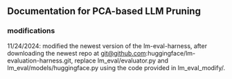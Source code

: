 ## Documentation for PCA-based LLM Pruning

### modifications

11/24/2024: 
modified the newest version of the lm-eval-harness, after downloading the newest repo at git@github.com:huggingface/lm-evaluation-harness.git, replace lm_eval/evaluator.py and lm_eval/models/huggingface.py using the code provided in lm_eval_modify/. 

